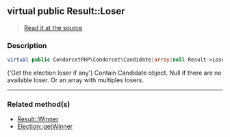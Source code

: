 ## virtual public Result::Loser

> [Read it at the source](https://github.com/julien-boudry/Condorcet/blob/master/src/Result.php#L26)

### Description    

```php
virtual public CondorcetPHP\Condorcet\Candidate|array|null Result->Loser 
```

('Get the election loser if any')
Contain Candidate object. Null if there are no available loser. Or an array with multiples losers.
    
---------------------------------------

### Related method(s)      

* [Result::Winner](/Docs/api-reference/Result%20Class/Result--Winner.md)    
* [Election::getWinner](/Docs/api-reference/Election%20Class/Election--getWinner.md)    
